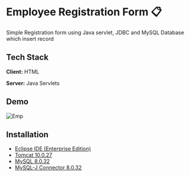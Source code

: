 
# Employee Registration Form 📋

Simple Registration form using Java servlet, JDBC and MySQL Database which insert record 



## Tech Stack

**Client:** HTML

**Server:** Java Servlets


## Demo

![Emp](https://user-images.githubusercontent.com/111597400/215239124-1d787f38-11cf-4ef2-9e95-e3533d8ee7c5.gif)



## Installation

 - [Eclipse IDE (Enterprise Edition)](https://www.eclipse.org/downloads/packages/release/2022-03/r/eclipse-ide-enterprise-java-and-web-developers)
 - [Tomcat 10.0.27](https://tomcat.apache.org/download-10.cgi)
 - [MySQL 8.0.32](https://dev.mysql.com/downloads/installer/)
 - [MySQL-J Connector 8.0.32](https://dev.mysql.com/downloads/connector/j/)


